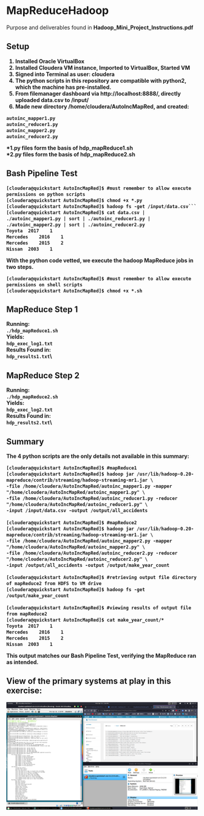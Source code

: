 # MapReduceHadoop

Purpose and deliverables found in <b>Hadoop_Mini_Project_Instructions.pdf<b>

## Setup

1. Installed Oracle VirtualBox
2. Installed Cloudera VM instance, Imported to VirtualBox, Started VM
3. Signed into Terminal as user: cloudera
4. The python scripts in this repository are compatible with python2, which the machine has pre-installed.
5. From filemanager dashboard via http://localhost:8888/, directly uploaded data.csv to /input/
6. Made new directory /home/cloudera/AutoIncMapRed, and created:
```
autoinc_mapper1.py
autoinc_reducer1.py
autoinc_mapper2.py
autoinc_reducer2.py
```
*1.py files form the basis of hdp_mapReduce1.sh\
*2.py files form the basis of hdp_mapReduce2.sh

## Bash Pipeline Test

```
[cloudera@quickstart AutoIncMapRed]$ #must remember to allow execute permissions on python scripts
[cloudera@quickstart AutoIncMapRed]$ chmod +x *.py
[cloudera@quickstart AutoIncMapRed]$ hadoop fs -get /input/data.csv```
[cloudera@quickstart AutoIncMapRed]$ cat data.csv | ./autoinc_mapper1.py | sort | ./autoinc_reducer1.py | ./autoinc_mapper2.py | sort | ./autoinc_reducer2.py
Toyota	2017	1
Mercedes	2016	1
Mercedes	2015	2
Nissan	2003	1
```

With the python code vetted, we execute the hadoop MapReduce jobs in two steps.  

```
[cloudera@quickstart AutoIncMapRed]$ #must remember to allow execute permissions on shell scripts
[cloudera@quickstart AutoIncMapRed]$ chmod +x *.sh
```

## MapReduce Step 1
Running:\
  `./hdp_mapReduce1.sh`\
Yields:\
  `hdp_exec_log1.txt`\
Results Found in:\
  `hdp_results1.txt`\

## MapReduce Step 2
Running:\
  `./hdp_mapReduce2.sh`\
Yields:\
  `hdp_exec_log2.txt`\
Results Found in:\
  `hdp_results2.txt`\

## Summary
The 4 python scripts are the only details not available in this summary:
```
[cloudera@quickstart AutoIncMapRed]$ #mapReduce1
[cloudera@quickstart AutoIncMapRed]$ hadoop jar /usr/lib/hadoop-0.20-mapreduce/contrib/streaming/hadoop-streaming-mr1.jar \
-file /home/cloudera/AutoIncMapRed/autoinc_mapper1.py -mapper "/home/cloudera/AutoIncMapRed/autoinc_mapper1.py" \
-file /home/cloudera/AutoIncMapRed/autoinc_reducer1.py -reducer "/home/cloudera/AutoIncMapRed/autoinc_reducer1.py" \
-input /input/data.csv -output /output/all_accidents

[cloudera@quickstart AutoIncMapRed]$ #mapReduce2
[cloudera@quickstart AutoIncMapRed]$ hadoop jar /usr/lib/hadoop-0.20-mapreduce/contrib/streaming/hadoop-streaming-mr1.jar \
-file /home/cloudera/AutoIncMapRed/autoinc_mapper2.py -mapper "/home/cloudera/AutoIncMapRed/autoinc_mapper2.py" \
-file /home/cloudera/AutoIncMapRed/autoinc_reducer2.py -reducer "/home/cloudera/AutoIncMapRed/autoinc_reducer2.py" \
-input /output/all_accidents -output /output/make_year_count

[cloudera@quickstart AutoIncMapRed]$ #retrieving output file directory of mapReduce2 from HDFS to VM drive
[cloudera@quickstart AutoIncMapRed]$ hadoop fs -get /output/make_year_count

[cloudera@quickstart AutoIncMapRed]$ #viewing results of output file from mapReduce2
[cloudera@quickstart AutoIncMapRed]$ cat make_year_count/*
Toyota	2017	1
Mercedes	2016	1
Mercedes	2015	2
Nissan	2003	1
```
This output matches our Bash Pipeline Test, verifying the MapReduce ran as intended.

## View of the primary systems at play in this exercise:

![alt text](https://github.com/conner-mcnicholas/MapReduceHadoop/blob/main/screenshot.png?raw=true)
